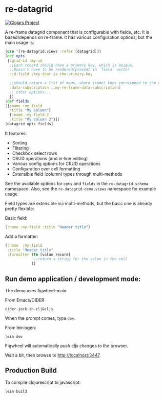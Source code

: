 # re-datagrid

[![Clojars Project](https://img.shields.io/clojars/v/re-datagrid.svg)](https://clojars.org/re-datagrid)

A re-frame datagrid component that is configurable with fields, etc. It is based/depends on re-frame.
It has various configuration options, but the main usage is:

```clojure
(use '[re-datagrid.views :refer [datagrid]])
(def opts
 {:grid-id :my-id
  ;;Each record should have a primary key, which is unique.
  ;;Doesn't have to be rendered/present in `field` vector
  :id-field :key-that-is-the-primary-key

  ;;should return a list of maps, where (some) keys correspond to the value for :name in the `fields` array.
  :data-subscription [:my-re-frame-data-subscription]
  ;; other options...
  })
(def fields
[{:name :my-field
  :title "My column"}
  {:name :my-field-2
  :title "My column 2"}])
[datagrid opts fields]
```

It features:
- Sorting
- Filtering
- Checkbox select rows
- CRUD operations (and in-line editing)
- Various config options for CRUD operations
- Configuration over cell formatting
- Extensible field (column) types through multi-methods

See the available options for `opts` and `fields` in the `re-datagrid.schema` namespace.
Also, see the `re-datagrid-demo.views` namespace for example usage.

Field types are extensible via multi-methods, but the basic one is already pretty flexible:

Basic field:
```clojure
{:name :my-field :title "Header title"}
```

Add a formatter:
```clojure
{:name  :my-field
 :title "Header title"
 :formatter (fn [value record]
             ;;return a string for the value in the cell
            )}
```

## Run demo application / development mode:

The demo uses figwheel-main

From Emacs/CIDER
```
cider-jack-in-clj&cljs
```
When the prompt comes, type `dev`.

From leiningen:
```
lein dev
```

Figwheel will automatically push cljs changes to the browser.

Wait a bit, then browse to [http://localhost:3447](http://localhost:3447).

## Production Build
To compile clojurescript to javascript:

```
lein build
```
